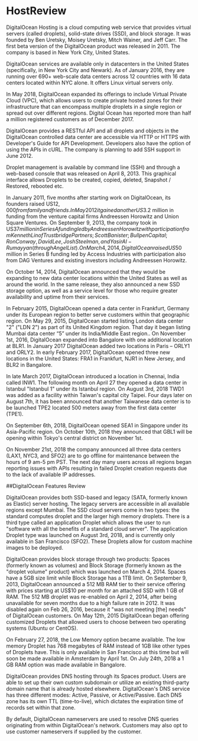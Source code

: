 # HostReview
DigitalOcean Hosting is a cloud computing web service that provides virtual servers (called droplets), solid-state drives (SSD), and block storage. It was founded by Ben Uretsky, Moisey Uretsky, Mitch Wainer, and Jeff Carr. The first beta version of the DigitalOcean product was released in 2011. The company is based in New York City, United States.

DigitalOcean services are available only in datacenters in the United States (specifically, in New York City and Newark). As of January 2016, they are running over 690+ web-scale data centers across 12 countries with 16 data centers located within NYC alone. It offers Linux virtual servers only. 

In May 2018, DigitalOcean expanded its offerings to include Virtual Private Cloud (VPC), which allows users to create private hosted zones for their infrastructure that can encompass multiple droplets in a single region or spread out over different regions. Digital Ocean has reported more than half a million registered customers as of December 2017.

DigitalOcean provides a RESTful API and all droplets and objects in the DigitalOcean controlled data center are accessible via HTTP or HTTPS with Developer's Guide for API Development. Developers also have the option of using the APIs in cURL. The company is planning to add SSH support in June 2012. 

Droplet management is available by command line (SSH) and through a web-based console that was released on April 8, 2013. This graphical interface allows Droplets to be created, copied, deleted, Snapshot / Restored, rebooted etc.

In January 2011, five months after starting work on DigitalOcean, its founders raised US$12,000 from family and friends. In May 2012 it gained another US$3.2 million in funding from the venture capital firms Andreessen Horowitz and Union Square Ventures. On September 9, 2013, the company took in US$37 million in Series A funding led by Andreessen Horowitz with participation from Kenneth Lin of Trustbridge Partners; Scott Banister; Bullpen Capital; Ron Conway, David Lee, Josh Steelman, and Yasir Al-Rumayyan (through AngelList). On March 4, 2014, DigitalOcean raised US$50 million in Series B funding led by Access Industries with participation also from DAG Ventures and existing investors including Andreessen Horowitz.

On October 14, 2014, DigitalOcean announced that they would be expanding to new data center locations within the United States as well as around the world. In the same release, they also announced a new SSD storage option, as well as a service level for those who require greater availability and uptime from their services.

In February 2015, DigitalOcean opened a data center in Frankfurt, Germany under its European region to better serve customers within that geographic region. On May 29, 2015, DigitalOcean started listing London data center "2" ("LDN 2") as part of its United Kingdom region. That day it began listing Mumbai data center “5” under its India/Middle East region.. On November 1st, 2016, DigitalOcean expanded into Bangalore with one additional location at BLR1. In January 2017 DigitalOcean added two locations in Paris – ORLY1 and ORLY2. In early February 2017, DigitalOcean opened three new locations in the United States: FRA1 in Frankfurt, NJR1 in New Jersey, and BLR2 in Bangalore.

In late March 2017, DigitalOcean introduced a location in Chennai, India called INW1. The following month on April 27 they opened a data center in Istanbul "Istanbul 1" under its Istanbul region. On August 3rd, 2018 TWD1 was added as a facility within Taiwan's capital city Taipei. Four days later on August 7th, it has been announced that another Taiwanese data center is to be launched TPE2 located 500 meters away from the first data center (TPE1). 

On September 6th, 2018, DigitalOcean opened SEA1 in Singapore under its Asia-Pacific region. On October 10th, 2018 they announced that GBL1 will be opening within Tokyo's central district on November 1st.

On November 21st, 2018 the company announced all three data centers (LAX1, NYC3, and SFO2) are to go offline for maintenance between the hours of 9 am-5 pm PST. The next day many users across all regions began reporting issues with APIs resulting in failed Droplet creation requests due to the lack of available IP addresses. 

##DigitalOcean Features Review

DigitalOcean provides both SSD-based and legacy (SATA, formerly known as Elastic) server hosting. The legacy servers are accessible in all available regions except Mumbai. The SSD cloud servers come in two types: the standard computes droplet and the larger high memory droplets. There is a third type called an application Droplet which allows the user to run "software with all the benefits of a standard cloud server". The application Droplet type was launched on August 3rd, 2018, and is currently only available in San Francisco (SFO2). These Droplets allow for custom machine images to be deployed.

DigitalOcean provides block storage through two products: Spaces (formerly known as volumes) and Block Storage (formerly known as the "droplet volume" product) which was launched on March 4, 2014. Spaces have a 5GB size limit while Block Storage has a 1TB limit. On September 9, 2013, DigitalOcean announced a 512 MB RAM tier to their service offering with prices starting at US$10 per month for an attached SSD with 1 GB of RAM. The 512 MB droplet was re-enabled on April 2, 2014, after being unavailable for seven months due to a high failure rate in 2012. It was disabled again on Feb 26, 2016, because it "was not meeting [the] needs" of DigitalOcean customers. On May 12th, 2015 DigitalOcean began offering customized Droplets that allowed users to choose between two operating systems (Ubuntu or CentOS).

On February 27, 2018, the Low Memory option became available. The low memory Droplet has 768 megabytes of RAM instead of 1GB like other types of Droplets have. This is only available in San Francisco at this time but will soon be made available in Amsterdam by April 1st. On July 24th, 2018 a 1 GB RAM option was made available in Bangalore.

DigitalOcean provides DNS hosting through its Spaces product. Users are able to set up their own custom subdomain or utilize an existing third-party domain name that is already hosted elsewhere. DigitalOcean's DNS service has three different modes: Active, Passive, or Active/Passive. Each DNS zone has its own TTL (time-to-live), which dictates the expiration time of records set within that zone.

By default, DigitalOcean nameservers are used to resolve DNS queries originating from within DigitalOcean's network. Customers may also opt to use customer nameservers if supplied by the customer.

